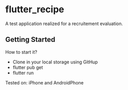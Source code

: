 # flutter_recipe

A test application realized for a recruitement evaluation.

## Getting Started
How to start it?
- Clone in your local storage using GitHup
- flutter pub get
- flutter run

Tested on: iPhone and AndroidPhone

